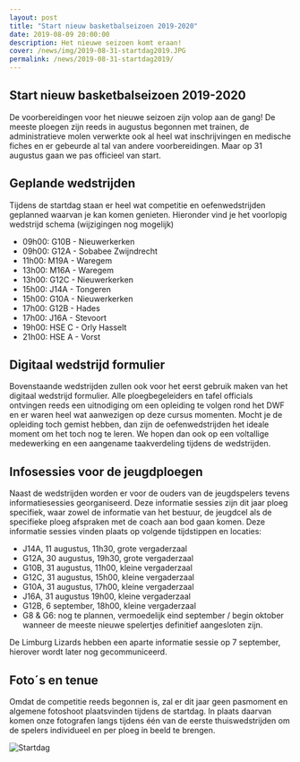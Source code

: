 ```yaml
---
layout: post
title: "Start nieuw basketbalseizoen 2019-2020"
date: 2019-08-09 20:00:00
description: Het nieuwe seizoen komt eraan!
cover: /news/img/2019-08-31-startdag2019.JPG
permalink: /news/2019-08-31-startdag2019/
---
```


## Start nieuw basketbalseizoen 2019-2020

De voorbereidingen voor het nieuwe seizoen zijn volop aan de gang! De meeste ploegen zijn reeds in augustus begonnen met trainen, de administratieve molen verwerkte ook al heel wat inschrijvingen en medische fiches en er gebeurde al tal van andere voorbereidingen. Maar op 31 augustus gaan we pas officieel van start. 

## Geplande wedstrijden

Tijdens de startdag staan er heel wat competitie en oefenwedstrijden geplanned waarvan je kan komen genieten. Hieronder vind je het voorlopig wedstrijd schema (wijzigingen nog mogelijk)

- 09h00:  G10B - Nieuwerkerken
- 09h00:  G12A - Sobabee Zwijndrecht
- 11h00:  M19A - Waregem
- 13h00:  M16A - Waregem
- 13h00:  G12C - Nieuwerkerken
- 15h00:  J14A - Tongeren
- 15h00:  G10A - Nieuwerkerken
- 17h00:  G12B - Hades
- 17h00:  J16A - Stevoort
- 19h00:  HSE C - Orly Hasselt
- 21h00:  HSE A - Vorst

## Digitaal wedstrijd formulier

Bovenstaande wedstrijden zullen ook voor het eerst gebruik maken van het digitaal wedstrijd formulier. Alle ploegbegeleiders en tafel officials ontvingen reeds een uitnodiging om een opleiding te volgen rond het DWF en er waren heel wat aanwezigen op deze cursus momenten. Mocht je de opleiding toch gemist hebben, dan zijn de oefenwedstrijden het ideale moment om het toch nog te leren. We hopen dan ook op een voltallige medewerking en een aangename taakverdeling tijdens de wedstrijden.

## Infosessies voor de jeugdploegen

Naast de wedstrijden worden er voor de ouders van de jeugdspelers tevens informatiesessies georganiseerd. Deze informatie sessies zijn dit jaar ploeg specifiek, waar zowel de informatie van het bestuur, de jeugdcel als de specifieke ploeg afspraken met de coach aan bod gaan komen. Deze informatie sessies vinden plaats op volgende tijdstippen en locaties:

- J14A, 11 augustus, 11h30, grote vergaderzaal
- G12A, 30 augustus, 19h30, grote vergaderzaal
- G10B, 31 augustus, 11h00, kleine vergaderzaal
- G12C, 31 augustus, 15h00, kleine vergaderzaal
- G10A, 31 augustus, 17h00, kleine vergaderzaal
- J16A, 31 augustus 19h00, kleine vergaderzaal
- G12B, 6 september, 18h00, kleine vergaderzaal
- G8 & G6: nog te plannen, vermoedelijk eind september / begin oktober wanneer de meeste nieuwe spelertjes definitief aangesloten zijn.

De Limburg Lizards hebben een aparte informatie sessie op 7 september, hierover wordt later nog gecommuniceerd.

## Foto´s en tenue

Omdat de competitie reeds begonnen is, zal er dit jaar geen pasmoment en algemene fotoshoot plaatsvinden tijdens de startdag. In plaats daarvan komen onze fotografen langs tijdens één van de eerste thuiswedstrijden om de spelers individueel en per ploeg in beeld te brengen.

![Startdag](/news/img/2019-08-31-startdag2019b.jpg)


